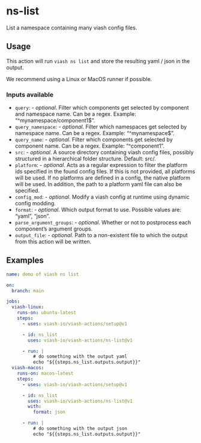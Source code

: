 ns-list
================

List a namespace containing many viash config files.

## Usage

This action will run `viash ns list` and store the resulting yaml / json
in the output.

We recommend using a Linux or MacOS runner if possible.

### Inputs available

- `query`: - *optional*. Filter which components get selected by
  component and namespace name. Can be a regex. Example:
  “^mynamespace/component1\$”.
- `query_namespace`: - *optional*. Filter which namespaces get selected
  by namespace name. Can be a regex. Example: “^mynamespace\$”.
- `query_name`: - *optional*. Filter which components get selected by
  component name. Can be a regex. Example: “^component1”.
- `src`: - *optional*. A source directory containing viash config files,
  possibly structured in a hierarchical folder structure. Default: src/.
- `platform`: - *optional*. Acts as a regular expression to filter the
  platform ids specified in the found config files. If this is not
  provided, all platforms will be used. If no platforms are defined in a
  config, the native platform will be used. In addition, the path to a
  platform yaml file can also be specified.
- `config_mod`: - *optional*. Modify a viash config at runtime using
  dynamic config modding.
- `format`: - *optional*. Which output format to use. Possible values
  are: “yaml”, “json”.
- `parse_argument_groups`: - *optional*. Whether or not to postprocess
  each component’s argument groups.
- `output_file`: - *optional*. Path to a non-existent file to which the 
  output from this action will be written.

## Examples

``` yaml
name: demo of viash ns list

on: 
  branch: main

jobs:
  viash-linux:
    runs-on: ubuntu-latest
    steps:
      - uses: viash-io/viash-actions/setup@v1

      - id: ns_list
        uses: viash-io/viash-actions/ns-list@v1

      - run: |
          # do something with the output yaml
          echo "${{steps.ns_list.outputs.output}}"
  viash-macos:
    runs-on: macos-latest
    steps:
      - uses: viash-io/viash-actions/setup@v1

      - id: ns_list
        uses: viash-io/viash-actions/ns-list@v1
        with:
          format: json

      - run: |
          # do something with the output json
          echo "${{steps.ns_list.outputs.output}}"
```
